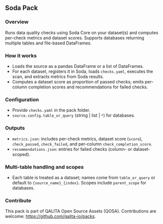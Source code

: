 ## Soda Pack

### Overview
Runs data quality checks using Soda Core on your dataset(s) and computes per-check metrics and dataset scores. Supports databases returning multiple tables and file-based DataFrames.

### How it works
- Loads the source as a pandas DataFrame or a list of DataFrames.
- For each dataset, registers it in Soda, loads `checks.yaml`, executes the scan, and extracts metrics from Soda results.
- Computes a dataset score as proportion of passed checks; emits per-column completion scores and recommendations for failed checks.

### Configuration
- Provide `checks.yaml` in the pack folder.
- `source.config.table_or_query` (string | list | `*`) for databases.

### Outputs
- `metrics.json`: includes per-check metrics, dataset score (`score`), `check_passed`, `check_failed`, and per-column `check_completion_score`.
- `recommendations.json`: entries for failed checks (column- or dataset-scoped).

### Multi-table handling and scopes
- Each table is treated as a dataset; names come from `table_or_query` or default to `{source_name}_{index}`. Scopes include `parent_scope` for databases.

### Contribute
This pack is part of QALITA Open Source Assets (QOSA). Contributions are welcome: https://github.com/qalita-io/packs.
